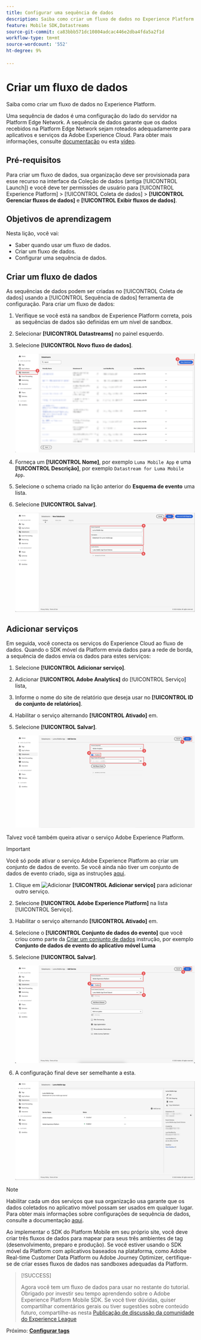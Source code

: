 ```yaml
---
title: Configurar uma sequência de dados
description: Saiba como criar um fluxo de dados no Experience Platform.
feature: Mobile SDK,Datastreams
source-git-commit: ca83bbb571dc10804adcac446e2dba4fda5a2f1d
workflow-type: tm+mt
source-wordcount: '552'
ht-degree: 9%

---
```


# Criar um fluxo de dados

Saiba como criar um fluxo de dados no Experience Platform.

Uma sequência de dados é uma configuração do lado do servidor na Platform Edge Network. A sequência de dados garante que os dados recebidos na Platform Edge Network sejam roteados adequadamente para aplicativos e serviços da Adobe Experience Cloud. Para obter mais informações, consulte [documentação](https://experienceleague.adobe.com/docs/experience-platform/edge/fundamentals/datastreams.html?lang=pt-BR) ou esta [vídeo](https://experienceleague.adobe.com/docs/platform-learn/data-collection/edge-network/configure-datastreams.html?lang=pt-BR).

## Pré-requisitos

Para criar um fluxo de dados, sua organização deve ser provisionada para esse recurso na interface da Coleção de dados (antiga [!UICONTROL Launch]) e você deve ter permissões de usuário para [!UICONTROL Experience Platform] > [!UICONTROL Coleta de dados] > **[!UICONTROL Gerenciar fluxos de dados]** e **[!UICONTROL Exibir fluxos de dados]**.

## Objetivos de aprendizagem

Nesta lição, você vai:

* Saber quando usar um fluxo de dados.
* Criar um fluxo de dados.
* Configurar uma sequência de dados.

## Criar um fluxo de dados

As sequências de dados podem ser criadas no [!UICONTROL Coleta de dados] usando a [!UICONTROL Sequência de dados] ferramenta de configuração. Para criar um fluxo de dados:

1. Verifique se você está na sandbox de Experience Platform correta, pois as sequências de dados são definidas em um nível de sandbox.
1. Selecionar **[!UICONTROL Datastreams]** no painel esquerdo.
1. Selecione **[!UICONTROL Novo fluxo de dados]**.

   ![início: datastreams](assets/datastream-new.png)

1. Forneça um **[!UICONTROL Nome]**, por exemplo `Luma Mobile App` e uma **[!UICONTROL Descrição]**, por exemplo `Datastream for Luma Mobile App`.
1. Selecione o schema criado na lição anterior do **Esquema de evento** uma lista.
1. Selecione **[!UICONTROL Salvar]**.

   ![novos fluxos de dados](assets/datastream-name.png)


## Adicionar serviços

Em seguida, você conecta os serviços do Experience Cloud ao fluxo de dados. Quando o SDK móvel da Platform envia dados para a rede de borda, a sequência de dados envia os dados para estes serviços:

1. Selecione **[!UICONTROL Adicionar serviço]**.

1. Adicionar **[!UICONTROL Adobe Analytics]** do [!UICONTROL Serviço] lista,

1. Informe o nome do site de relatório que deseja usar no **[!UICONTROL ID do conjunto de relatórios]**.

1. Habilitar o serviço alternando **[!UICONTROL Ativado]** em.

1. Selecione **[!UICONTROL Salvar]**.

   ![Adicionar o Adobe Analytics como serviço de sequência de dados](assets/datastream-service-aa.png)

Talvez você também queira ativar o serviço Adobe Experience Platform.

>[!IMPORTANT]
>
>Você só pode ativar o serviço Adobe Experience Platform ao criar um conjunto de dados de evento. Se você ainda não tiver um conjunto de dados de evento criado, siga as instruções [aqui](platform.md).

1. Clique em ![Adicionar](https://spectrum.adobe.com/static/icons/workflow_18/Smock_AddCircle_18_N.svg) **[!UICONTROL Adicionar serviço]** para adicionar outro serviço.

1. Selecione **[!UICONTROL Adobe Experience Platform]** na lista [!UICONTROL Serviço].

1. Habilitar o serviço alternando **[!UICONTROL Ativado]** em.

1. Selecione o **[!UICONTROL Conjunto de dados do evento]** que você criou como parte da [Criar um conjunto de dados](platform.md#create-a-dataset) instrução, por exemplo **Conjunto de dados de evento do aplicativo móvel Luma**

1. Selecione **[!UICONTROL Salvar]**.

   ![Adicionar o Adobe Experience Platform como um serviço de sequência de dados](assets/datastream-service-aep.png)
1. A configuração final deve ser semelhante a esta.

   ![configurações de sequência de dados](assets/datastream-settings.png)


>[!NOTE]
>
>Habilitar cada um dos serviços que sua organização usa garante que os dados coletados no aplicativo móvel possam ser usados em qualquer lugar. Para obter mais informações sobre configurações de sequência de dados, consulte a documentação [aqui](https://experienceleague.adobe.com/docs/experience-platform/edge/fundamentals/datastreams.html#adobe-experience-platform-settings).

Ao implementar o SDK do Platform Mobile em seu próprio site, você deve criar três fluxos de dados para mapear para seus três ambientes de tag (desenvolvimento, preparo e produção). Se você estiver usando o SDK móvel da Platform com aplicativos baseados na plataforma, como Adobe Real-time Customer Data Platform ou Adobe Journey Optimizer, certifique-se de criar esses fluxos de dados nas sandboxes adequadas da Platform.

>[!SUCCESS]
>
>Agora você tem um fluxo de dados para usar no restante do tutorial.<br/>Obrigado por investir seu tempo aprendendo sobre o Adobe Experience Platform Mobile SDK. Se você tiver dúvidas, quiser compartilhar comentários gerais ou tiver sugestões sobre conteúdo futuro, compartilhe-as nesta [Publicação de discussão da comunidade do Experience League](https://experienceleaguecommunities.adobe.com/t5/adobe-experience-platform-launch/tutorial-discussion-implement-adobe-experience-cloud-in-mobile/td-p/443796)

Próximo: **[Configurar tags](configure-tags.md)**

